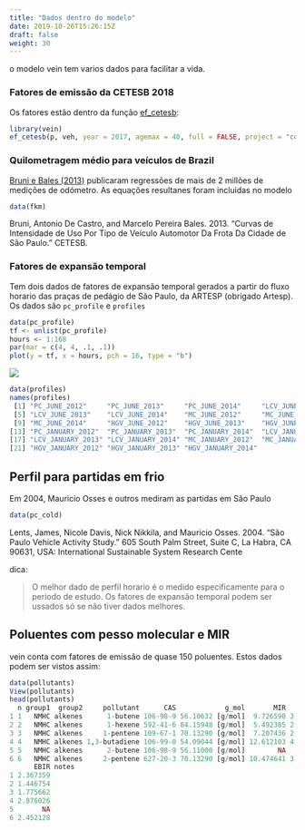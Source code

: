 ```yaml
---
title: "Dados dentro do modelo"
date: 2019-10-26T15:26:15Z
draft: false
weight: 30
---
```


o modelo vein tem varios dados para facilitar a vida.

### Fatores de emissão da CETESB 2018

Os fatores estão dentro da função [ef_cetesb](https://atmoschem.github.io/vein/reference/ef_cetesb.html):

```r
library(vein)
ef_cetesb(p, veh, year = 2017, agemax = 40, full = FALSE, project = "constant")
```

### Quilometragem médio para veículos de Brazil

[Bruni e Bales (2013)](https://cetesb.sp.gov.br/veicular/relatorios-e-publicacoes/) publicaram regressões de mais de 2 millões de medições de odómetro. As equações resultanes foram incluidas no modelo

```r
data(fkm)
```
Bruni, Antonio De Castro, and Marcelo Pereira Bales. 2013. “Curvas de Intensidade de Uso Por Tipo de Veículo Automotor Da Frota Da Cidade de São Paulo.” CETESB.

### Fatores de expansão temporal 

Tem dois dados de fatores de expansão temporal gerados a partir do fluxo horario das praças de pedágio de São Paulo, da ARTESP (obrigado Artesp). Os dados são `pc_profile` e `profiles`

```r
data(pc_profile)
tf <- unlist(pc_profile)
hours <- 1:168
par(mar = c(4, 4, .1, .1))
plot(y = tf, x = hours, pch = 16, type = "b")
```

![](https://i.imgur.com/4nupPCB.png)

```r
data(profiles)
names(profiles)
 [1] "PC_JUNE_2012"     "PC_JUNE_2013"     "PC_JUNE_2014"     "LCV_JUNE_2012"   
 [5] "LCV_JUNE_2013"    "LCV_JUNE_2014"    "MC_JUNE_2012"     "MC_JUNE_2013"    
 [9] "MC_JUNE_2014"     "HGV_JUNE_2012"    "HGV_JUNE_2013"    "HGV_JUNE_2014"   
[13] "PC_JANUARY_2012"  "PC_JANUARY_2013"  "PC_JANUARY_2014"  "LCV_JANUARY_2012"
[17] "LCV_JANUARY_2013" "LCV_JANUARY_2014" "MC_JANUARY_2012"  "MC_JANUARY_2014" 
[21] "HGV_JANUARY_2012" "HGV_JANUARY_2013" "HGV_JANUARY_2014"
```

## Perfil para partidas em frio

Em 2004, Mauricio Osses e outros mediram as partidas em Sâo Paulo

```r
data(pc_cold)
```

Lents, James, Nicole Davis, Nick Nikkila, and Mauricio Osses. 2004. “São Paulo Vehicle Activity Study.” 605 South Palm Street, Suite C, La Habra, CA 90631, USA: International Sustainable System Research Cente

dica:

> O melhor dado de perfil horario é o medido especificamente para o periodo de estudo. Os fatores de expansão temporal podem ser ussados só se não tiver dados melhores.

## Poluentes com pesso molecular e MIR

vein conta com  fatores de emissão de quase 150 poluentes. Estos dados podem ser vistos assim:

```r
data(pollutants)
View(pollutants)
head(pollutants)
  n group1  group2     pollutant      CAS            g_mol       MIR     MOIR
1 1   NMHC alkenes      1-butene 106-98-9 56.10632 [g/mol]  9.726590 3.822154
2 2   NMHC alkenes      1-hexene 592-41-6 84.15948 [g/mol]  5.492385 2.329718
3 3   NMHC alkenes     1-pentene 109-67-1 70.13290 [g/mol]  7.207436 2.884923
4 4   NMHC alkenes 1,3-butadiene 106-99-0 54.09044 [g/mol] 12.612103 4.705564
5 5   NMHC alkenes      2-butene 106-98-9 56.11000 [g/mol]        NA       NA
6 6   NMHC alkenes     2-pentene 627-20-3 70.13290 [g/mol] 10.474641 3.954795
      EBIR notes
1 2.367359      
2 1.446754      
3 1.775662      
4 2.876026      
5       NA      
6 2.452128  
```